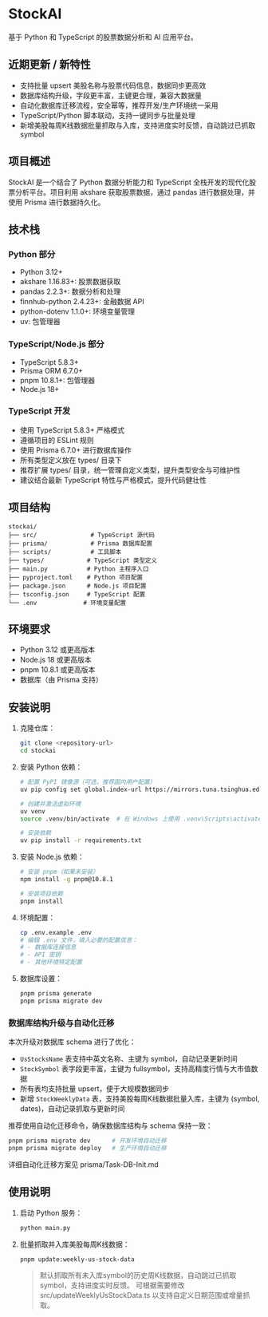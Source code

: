 # StockAI

基于 Python 和 TypeScript 的股票数据分析和 AI 应用平台。

## 近期更新 / 新特性

- 支持批量 upsert 美股名称与股票代码信息，数据同步更高效
- 数据库结构升级，字段更丰富，主键更合理，兼容大数据量
- 自动化数据库迁移流程，安全幂等，推荐开发/生产环境统一采用
- TypeScript/Python 脚本联动，支持一键同步与批量处理
- 新增美股每周K线数据批量抓取与入库，支持进度实时反馈，自动跳过已抓取symbol

## 项目概述

StockAI 是一个结合了 Python 数据分析能力和 TypeScript 全栈开发的现代化股票分析平台。项目利用 akshare 获取股票数据，通过 pandas 进行数据处理，并使用 Prisma 进行数据持久化。

## 技术栈

### Python 部分
- Python 3.12+
- akshare 1.16.83+: 股票数据获取
- pandas 2.2.3+: 数据分析和处理
- finnhub-python 2.4.23+: 金融数据 API
- python-dotenv 1.1.0+: 环境变量管理
- uv: 包管理器

### TypeScript/Node.js 部分
- TypeScript 5.8.3+
- Prisma ORM 6.7.0+
- pnpm 10.8.1+: 包管理器
- Node.js 18+

### TypeScript 开发

- 使用 TypeScript 5.8.3+ 严格模式
- 遵循项目的 ESLint 规则
- 使用 Prisma 6.7.0+ 进行数据库操作
- 所有类型定义放在 types/ 目录下
- 推荐扩展 types/ 目录，统一管理自定义类型，提升类型安全与可维护性
- 建议结合最新 TypeScript 特性与严格模式，提升代码健壮性

## 项目结构

```
stockai/
├── src/               # TypeScript 源代码
├── prisma/            # Prisma 数据库配置
├── scripts/           # 工具脚本
├── types/            # TypeScript 类型定义
├── main.py           # Python 主程序入口
├── pyproject.toml    # Python 项目配置
├── package.json      # Node.js 项目配置
├── tsconfig.json     # TypeScript 配置
└── .env             # 环境变量配置
```

## 环境要求

- Python 3.12 或更高版本
- Node.js 18 或更高版本
- pnpm 10.8.1 或更高版本
- 数据库（由 Prisma 支持）

## 安装说明

1. 克隆仓库：
   ```bash
   git clone <repository-url>
   cd stockai
   ```

2. 安装 Python 依赖：
   ```bash
   # 配置 PyPI 镜像源（可选，推荐国内用户配置）
   uv pip config set global.index-url https://mirrors.tuna.tsinghua.edu.cn/pypi/web/simple

   # 创建并激活虚拟环境
   uv venv
   source .venv/bin/activate  # 在 Windows 上使用 .venv\Scripts\activate

   # 安装依赖
   uv pip install -r requirements.txt
   ```

3. 安装 Node.js 依赖：
   ```bash
   # 安装 pnpm（如果未安装）
   npm install -g pnpm@10.8.1

   # 安装项目依赖
   pnpm install
   ```

4. 环境配置：
   ```bash
   cp .env.example .env
   # 编辑 .env 文件，填入必要的配置信息：
   # - 数据库连接信息
   # - API 密钥
   # - 其他环境特定配置
   ```

5. 数据库设置：
   ```bash
   pnpm prisma generate
   pnpm prisma migrate dev
   ```

### 数据库结构升级与自动化迁移

本次升级对数据库 schema 进行了优化：
- `UsStocksName` 表支持中英文名称、主键为 symbol，自动记录更新时间
- `StockSymbol` 表字段更丰富，主键为 fullsymbol，支持高精度行情与大市值数据
- 所有表均支持批量 upsert，便于大规模数据同步
- 新增 `StockWeeklyData` 表，支持美股每周K线数据批量入库，主键为 (symbol, dates)，自动记录抓取与更新时间

推荐使用自动化迁移命令，确保数据库结构与 schema 保持一致：

```bash
pnpm prisma migrate dev      # 开发环境自动迁移
pnpm prisma migrate deploy   # 生产环境自动迁移
```

详细自动化迁移方案见 prisma/Task-DB-Init.md

## 使用说明

1. 启动 Python 服务：
   ```bash
   python main.py
   ```

2. 批量抓取并入库美股每周K线数据：
   ```bash
   pnpm update:weekly-us-stock-data
   ```
   > 默认抓取所有未入库symbol的历史周K线数据，自动跳过已抓取symbol，支持进度实时反馈。
   > 可根据需要修改 src/updateWeeklyUsStockData.ts 以支持自定义日期范围或增量抓取。